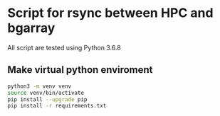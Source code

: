 # Script for rsync between HPC and bgarray

All script are tested using Python 3.6.8

## Make virtual python enviroment
```bash
python3 -m venv venv
source venv/bin/activate
pip install --upgrade pip
pip install -r requirements.txt
```

